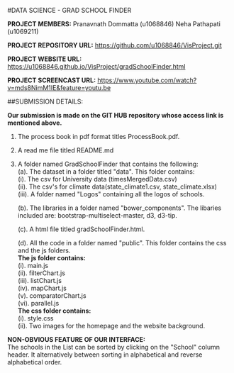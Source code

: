 #DATA SCIENCE - GRAD SCHOOL FINDER


**PROJECT MEMBERS:** Pranavnath Dommatta (u1068846)
				 Neha Pathapati (u1069211)

**PROJECT REPOSITORY URL:** https://github.com/u1068846/VisProject.git

**PROJECT WEBSITE URL:** https://u1068846.github.io/VisProject/gradSchoolFinder.html

**PROJECT SCREENCAST URL:** https://www.youtube.com/watch?v=mds8NimM1IE&feature=youtu.be 

##SUBMISSION DETAILS:

**Our submission is made on the GIT HUB repository whose access link is mentioned above.**  

1. The process book in pdf format titles ProcessBook.pdf.

2. A read me file titled README.md

3. A folder named GradSchoolFinder that contains the following:  
   (a). The dataset in a folder titled "data". This folder contains:  
        (i). The csv for University data (timesMergedData.csv)  
        (ii). The csv's for climate data(state_climate1.csv, state_climate.xlsx)   
        (iii). A folder named "Logos" containing all the logos of schools.  

   (b). The libraries in a folder named "bower_components". The libaries included are: bootstrap-multiselect-master, d3, d3-tip.

   (c). A html file titled gradSchoolFinder.html.

   (d). All the code in a folder named "public". This folder contains the css and the js folders.  
       **The js folder contains:**    
        (i). main.js  
        (ii). filterChart.js  
        (iii). listChart.js  
        (iv). mapChart.js  
        (v). comparatorChart.js  
        (vi). parallel.js  
        **The css folder contains:**    
        (i). style.css  
        (ii). Two images for the homepage and the website background.  

**NON-OBVIOUS FEATURE OF OUR INTERFACE:**  
The schools in the List can be sorted by clicking on the "School" column header. It alternatively between sorting in alphabetical and reverse alphabetical order.
   
